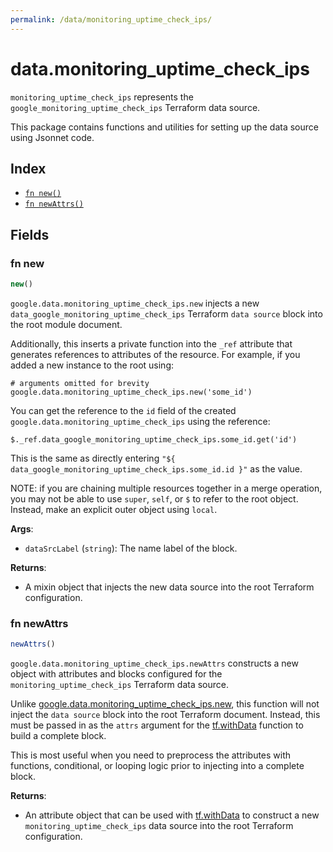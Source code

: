 ```yaml
---
permalink: /data/monitoring_uptime_check_ips/
---
```


# data.monitoring_uptime_check_ips

`monitoring_uptime_check_ips` represents the `google_monitoring_uptime_check_ips` Terraform data source.



This package contains functions and utilities for setting up the data source using Jsonnet code.


## Index

* [`fn new()`](#fn-new)
* [`fn newAttrs()`](#fn-newattrs)

## Fields

### fn new

```ts
new()
```


`google.data.monitoring_uptime_check_ips.new` injects a new `data_google_monitoring_uptime_check_ips` Terraform `data source`
block into the root module document.

Additionally, this inserts a private function into the `_ref` attribute that generates references to attributes of the
resource. For example, if you added a new instance to the root using:

    # arguments omitted for brevity
    google.data.monitoring_uptime_check_ips.new('some_id')

You can get the reference to the `id` field of the created `google.data.monitoring_uptime_check_ips` using the reference:

    $._ref.data_google_monitoring_uptime_check_ips.some_id.get('id')

This is the same as directly entering `"${ data_google_monitoring_uptime_check_ips.some_id.id }"` as the value.

NOTE: if you are chaining multiple resources together in a merge operation, you may not be able to use `super`, `self`,
or `$` to refer to the root object. Instead, make an explicit outer object using `local`.

**Args**:
  - `dataSrcLabel` (`string`): The name label of the block.

**Returns**:
- A mixin object that injects the new data source into the root Terraform configuration.


### fn newAttrs

```ts
newAttrs()
```


`google.data.monitoring_uptime_check_ips.newAttrs` constructs a new object with attributes and blocks configured for the `monitoring_uptime_check_ips`
Terraform data source.

Unlike [google.data.monitoring_uptime_check_ips.new](#fn-monitoringuptimecheckipsnew), this function will not inject the `data source`
block into the root Terraform document. Instead, this must be passed in as the `attrs` argument for the
[tf.withData](https://github.com/tf-libsonnet/core/tree/main/docs#fn-withdata) function to build a complete block.

This is most useful when you need to preprocess the attributes with functions, conditional, or looping logic prior to
injecting into a complete block.

**Returns**:
  - An attribute object that can be used with [tf.withData](https://github.com/tf-libsonnet/core/tree/main/docs#fn-withdata) to construct a new `monitoring_uptime_check_ips` data source into the root Terraform configuration.
